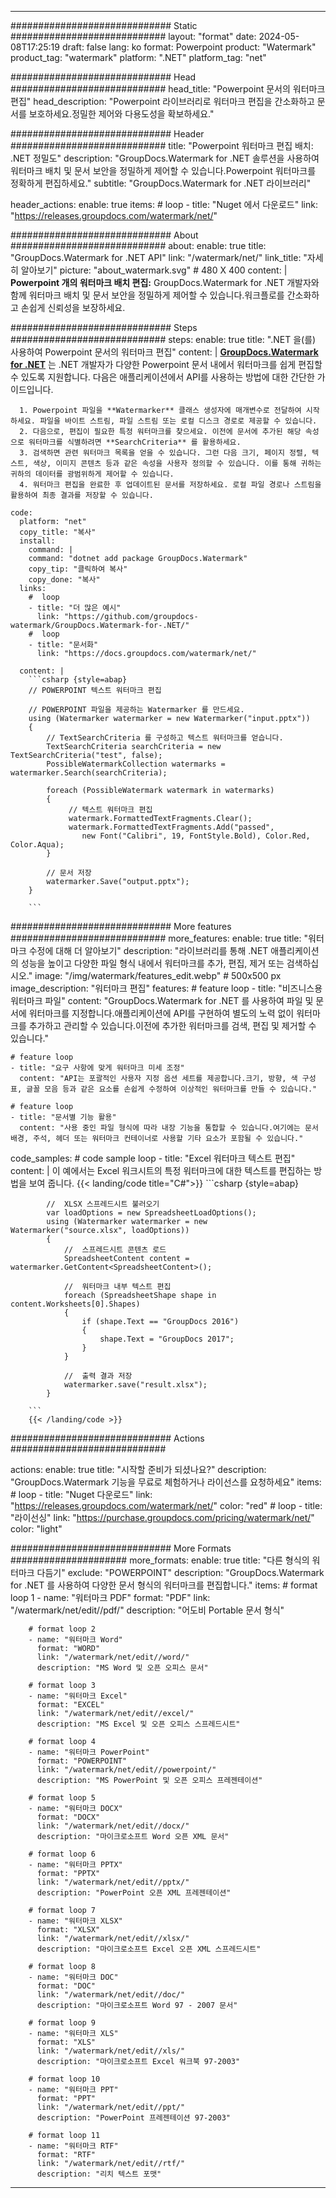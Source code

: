 
---
############################# Static ############################
layout: "format"
date:  2024-05-08T17:25:19
draft: false
lang: ko
format: Powerpoint
product: "Watermark"
product_tag: "watermark"
platform: ".NET"
platform_tag: "net"

############################# Head ############################
head_title: "Powerpoint 문서의 워터마크 편집"
head_description: "Powerpoint 라이브러리로 워터마크 편집을 간소화하고 문서를 보호하세요.정밀한 제어와 다용도성을 확보하세요."

############################# Header ############################
title: "Powerpoint 워터마크 편집 배치: .NET 정밀도" 
description: "GroupDocs.Watermark for .NET 솔루션을 사용하여 워터마크 배치 및 문서 보안을 정밀하게 제어할 수 있습니다.Powerpoint 워터마크를 정확하게 편집하세요."
subtitle: "GroupDocs.Watermark for .NET 라이브러리" 

header_actions:
  enable: true
  items:
    #  loop
    - title: "Nuget 에서 다운로드"
      link: "https://releases.groupdocs.com/watermark/net/"
      
############################# About ############################
about:
    enable: true
    title: "GroupDocs.Watermark for .NET API"
    link: "/watermark/net/"
    link_title: "자세히 알아보기"
    picture: "about_watermark.svg" # 480 X 400
    content: |
       **Powerpoint 개의 워터마크 배치 편집:** GroupDocs.Watermark for .NET 개발자와 함께 워터마크 배치 및 문서 보안을 정밀하게 제어할 수 있습니다.워크플로를 간소화하고 손쉽게 신뢰성을 보장하세요.

############################# Steps ############################
steps:
    enable: true
    title: ".NET 을(를) 사용하여 Powerpoint 문서의 워터마크 편집"
    content: |
      **[GroupDocs.Watermark for .NET](https://products.groupdocs.com/watermark/net/)** 는 .NET 개발자가 다양한 Powerpoint 문서 내에서 워터마크를 쉽게 편집할 수 있도록 지원합니다. 다음은 애플리케이션에서 API를 사용하는 방법에 대한 간단한 가이드입니다.
      
      1. Powerpoint 파일을 **Watermarker** 클래스 생성자에 매개변수로 전달하여 시작하세요. 파일을 바이트 스트림, 파일 스트림 또는 로컬 디스크 경로로 제공할 수 있습니다.
      2. 다음으로, 편집이 필요한 특정 워터마크를 찾으세요. 이전에 문서에 추가된 해당 속성으로 워터마크를 식별하려면 **SearchCriteria** 를 활용하세요.
      3. 검색하면 관련 워터마크 목록을 얻을 수 있습니다. 그런 다음 크기, 페이지 정렬, 텍스트, 색상, 이미지 콘텐츠 등과 같은 속성을 사용자 정의할 수 있습니다. 이를 통해 귀하는 귀하의 데이터를 광범위하게 제어할 수 있습니다.
      4. 워터마크 편집을 완료한 후 업데이트된 문서를 저장하세요. 로컬 파일 경로나 스트림을 활용하여 최종 결과를 저장할 수 있습니다.
   
    code:
      platform: "net"
      copy_title: "복사"
      install:
        command: |
        command: "dotnet add package GroupDocs.Watermark"
        copy_tip: "클릭하여 복사"
        copy_done: "복사"
      links:
        #  loop
        - title: "더 많은 예시"
          link: "https://github.com/groupdocs-watermark/GroupDocs.Watermark-for-.NET/"
        #  loop
        - title: "문서화"
          link: "https://docs.groupdocs.com/watermark/net/"
          
      content: |
        ```csharp {style=abap}
        // POWERPOINT 텍스트 워터마크 편집

        // POWERPOINT 파일을 제공하는 Watermarker 를 만드세요.
        using (Watermarker watermarker = new Watermarker("input.pptx"))
        {
            // TextSearchCriteria 를 구성하고 텍스트 워터마크를 얻습니다.
            TextSearchCriteria searchCriteria = new TextSearchCriteria("test", false);
            PossibleWatermarkCollection watermarks = watermarker.Search(searchCriteria);

            foreach (PossibleWatermark watermark in watermarks)
            {
                 // 텍스트 워터마크 편집
                 watermark.FormattedTextFragments.Clear();
                 watermark.FormattedTextFragments.Add("passed", 
                    new Font("Calibri", 19, FontStyle.Bold), Color.Red, Color.Aqua);
            }

            // 문서 저장
            watermarker.Save("output.pptx");
        }
        
        ```            

############################# More features ############################
more_features:
  enable: true
  title: "워터마크 수정에 대해 더 알아보기"
  description: "라이브러리를 통해 .NET 애플리케이션의 성능을 높이고 다양한 파일 형식 내에서 워터마크를 추가, 편집, 제거 또는 검색하십시오."
  image: "/img/watermark/features_edit.webp" # 500x500 px
  image_description: "워터마크 편집"
  features:
    # feature loop
    - title: "비즈니스용 워터마크 파일"
      content: "GroupDocs.Watermark for .NET 를 사용하여 파일 및 문서에 워터마크를 지정합니다.애플리케이션에 API를 구현하여 별도의 노력 없이 워터마크를 추가하고 관리할 수 있습니다.이전에 추가한 워터마크를 검색, 편집 및 제거할 수 있습니다."

    # feature loop
    - title: "요구 사항에 맞게 워터마크 미세 조정"
      content: "API는 포괄적인 사용자 지정 옵션 세트를 제공합니다.크기, 방향, 색 구성표, 글꼴 모음 등과 같은 요소를 손쉽게 수정하여 이상적인 워터마크를 만들 수 있습니다."

    # feature loop
    - title: "문서별 기능 활용"
      content: "사용 중인 파일 형식에 따라 내장 기능을 통합할 수 있습니다.여기에는 문서 배경, 주석, 헤더 또는 워터마크 컨테이너로 사용할 기타 요소가 포함될 수 있습니다."
      
  code_samples:
    # code sample loop
    - title: "Excel 워터마크 텍스트 편집"
      content: |
        이 예에서는 Excel 워크시트의 특정 워터마크에 대한 텍스트를 편집하는 방법을 보여 줍니다.
        {{< landing/code title="C#">}}
        ```csharp {style=abap}
        
            //  XLSX 스프레드시트 불러오기
            var loadOptions = new SpreadsheetLoadOptions();
            using (Watermarker watermarker = new Watermarker("source.xlsx", loadOptions))
            {
                //  스프레드시트 콘텐츠 로드
                SpreadsheetContent content = watermarker.GetContent<SpreadsheetContent>();

                //  워터마크 내부 텍스트 편집
                foreach (SpreadsheetShape shape in content.Worksheets[0].Shapes)
                {
                    if (shape.Text == "GroupDocs 2016")
                    {
                        shape.Text = "GroupDocs 2017";
                    }
                }

                //  출력 결과 저장
                watermarker.save("result.xlsx");
            }

        ```
        {{< /landing/code >}}


############################# Actions ############################

actions:
  enable: true
  title: "시작할 준비가 되셨나요?"
  description: "GroupDocs.Watermark 기능을 무료로 체험하거나 라이선스를 요청하세요"
  items:
    #  loop
    - title: "Nuget 다운로드"
      link: "https://releases.groupdocs.com/watermark/net/"
      color: "red"
        #  loop
    - title: "라이선싱"
      link: "https://purchase.groupdocs.com/pricing/watermark/net/"
      color: "light"


############################# More Formats #####################
more_formats:
    enable: true
    title: "다른 형식의 워터마크 다듬기"
    exclude: "POWERPOINT"
    description: "GroupDocs.Watermark for .NET 를 사용하여 다양한 문서 형식의 워터마크를 편집합니다."
    items: 
        # format loop 1
        - name: "워터마크 PDF"
          format: "PDF"
          link: "/watermark/net/edit//pdf/"
          description: "어도비 Portable 문서 형식"

        # format loop 2
        - name: "워터마크 Word"
          format: "WORD"
          link: "/watermark/net/edit//word/"
          description: "MS Word 및 오픈 오피스 문서"
          
        # format loop 3
        - name: "워터마크 Excel"
          format: "EXCEL"
          link: "/watermark/net/edit//excel/"
          description: "MS Excel 및 오픈 오피스 스프레드시트"

        # format loop 4
        - name: "워터마크 PowerPoint"
          format: "POWERPOINT"
          link: "/watermark/net/edit//powerpoint/"
          description: "MS PowerPoint 및 오픈 오피스 프레젠테이션"

        # format loop 5
        - name: "워터마크 DOCX"
          format: "DOCX"
          link: "/watermark/net/edit//docx/"
          description: "마이크로소프트 Word 오픈 XML 문서"
          
        # format loop 6
        - name: "워터마크 PPTX"
          format: "PPTX"
          link: "/watermark/net/edit//pptx/"
          description: "PowerPoint 오픈 XML 프레젠테이션"
          
        # format loop 7
        - name: "워터마크 XLSX"
          format: "XLSX"
          link: "/watermark/net/edit//xlsx/"
          description: "마이크로소프트 Excel 오픈 XML 스프레드시트"

        # format loop 8
        - name: "워터마크 DOC"
          format: "DOC"
          link: "/watermark/net/edit//doc/"
          description: "마이크로소프트 Word 97 - 2007 문서"

        # format loop 9
        - name: "워터마크 XLS"
          format: "XLS"
          link: "/watermark/net/edit//xls/"
          description: "마이크로소프트 Excel 워크북 97-2003"

        # format loop 10
        - name: "워터마크 PPT"
          format: "PPT"
          link: "/watermark/net/edit//ppt/"
          description: "PowerPoint 프레젠테이션 97-2003"

        # format loop 11
        - name: "워터마크 RTF"
          format: "RTF"
          link: "/watermark/net/edit//rtf/"
          description: "리치 텍스트 포맷"

---